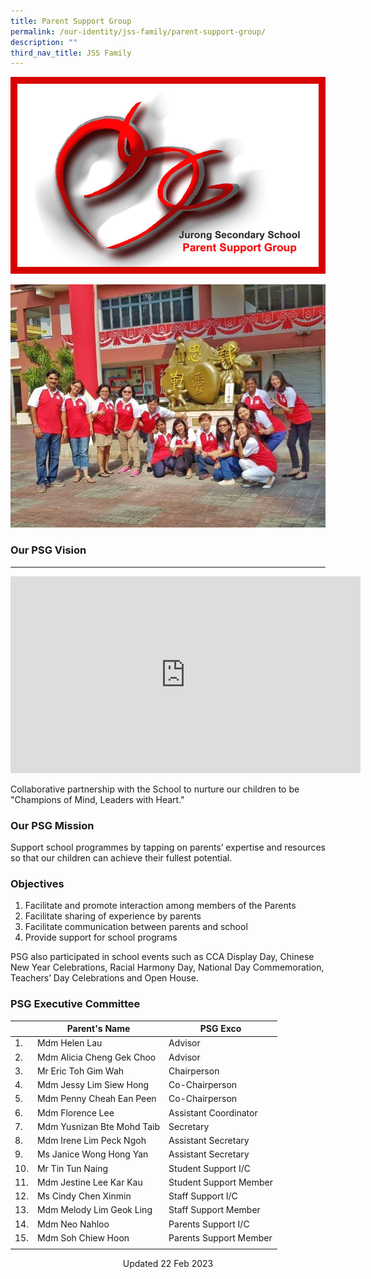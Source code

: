 ```yaml
---
title: Parent Support Group
permalink: /our-identity/jss-family/parent-support-group/
description: ""
third_nav_title: JSS Family
---
```

![](/images/JSS-PSG-Logo.jpg)

![](/images/WhatsApp%20Image%202018-10-1%20PM.jpeg)

### Our PSG Vision
--------------
<iframe width="560" height="315" src="https://www.youtube.com/embed/2CHvUzi_1d4" title="YouTube video player" frameborder="0" allow="accelerometer; autoplay; clipboard-write; encrypted-media; gyroscope; picture-in-picture; web-share" allowfullscreen></iframe>

Collaborative partnership with the School to nurture our children to be "Champions of Mind, Leaders with Heart."  

### Our PSG Mission

Support school programmes by tapping on parents’ expertise and resources so that our children can achieve their fullest potential.  

### Objectives

1. Facilitate and promote interaction among members of the Parents
2. Facilitate sharing of experience by parents
3. Facilitate communication between parents and school
4. Provide support for school programs

PSG also participated in school events such as CCA Display Day, Chinese New Year Celebrations, Racial Harmony Day, National Day Commemoration, Teachers’ Day Celebrations and Open House.  

### PSG Executive Committee

|  | Parent's Name | PSG Exco |
|---|---|---|
| 1. | Mdm Helen Lau | Advisor |
| 2. | Mdm Alicia Cheng Gek Choo | Advisor |
| 3. | Mr Eric Toh Gim Wah | Chairperson |
| 4. | Mdm Jessy Lim Siew Hong | Co-Chairperson |
| 5. | Mdm Penny Cheah Ean Peen | Co-Chairperson |
| 6. | Mdm Florence Lee | Assistant Coordinator |
| 7. | Mdm Yusnizan Bte Mohd Taib | Secretary |
| 8. | Mdm Irene Lim Peck Ngoh | Assistant Secretary |
| 9. | Ms Janice Wong Hong Yan | Assistant Secretary |
| 10. | Mr Tin Tun Naing | Student Support I/C |
| 11. | Mdm Jestine Lee Kar Kau | Student Support Member |
| 12. | Ms Cindy Chen Xinmin | Staff Support I/C |
| 13. | Mdm Melody Lim Geok Ling | Staff Support Member |
| 14. | Mdm Neo Nahloo | Parents Support I/C |
| 15. | Mdm Soh Chiew Hoon | Parents Support Member |
| | |

<center> Updated 22 Feb 2023 </center>